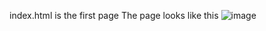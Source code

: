 index.html is the first page
The page looks like this
![image](https://github.com/user-attachments/assets/b8388da4-9d08-4fa5-84cf-23f29566ce44)

